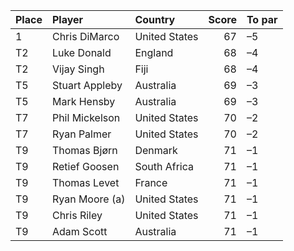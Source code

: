 | Place   | Player         | Country       |   Score | To par   |
|:--------|:---------------|:--------------|--------:|:---------|
| 1       | Chris DiMarco  | United States |      67 | –5       |
| T2      | Luke Donald    | England       |      68 | –4       |
| T2      | Vijay Singh    | Fiji          |      68 | –4       |
| T5      | Stuart Appleby | Australia     |      69 | –3       |
| T5      | Mark Hensby    | Australia     |      69 | –3       |
| T7      | Phil Mickelson | United States |      70 | –2       |
| T7      | Ryan Palmer    | United States |      70 | –2       |
| T9      | Thomas Bjørn   | Denmark       |      71 | –1       |
| T9      | Retief Goosen  | South Africa  |      71 | –1       |
| T9      | Thomas Levet   | France        |      71 | –1       |
| T9      | Ryan Moore (a) | United States |      71 | –1       |
| T9      | Chris Riley    | United States |      71 | –1       |
| T9      | Adam Scott     | Australia     |      71 | –1       |